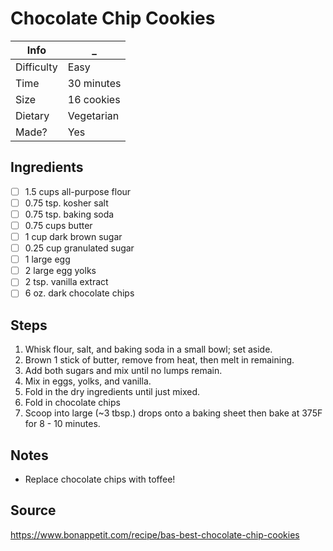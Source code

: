 # Chocolate Chip Cookies

Info       | _
-----------|-
Difficulty | Easy
Time       | 30 minutes
Size       | 16 cookies
Dietary    | Vegetarian
Made?      | Yes

## Ingredients
- [ ] 1.5 cups all-purpose flour
- [ ] 0.75 tsp. kosher salt
- [ ] 0.75 tsp. baking soda
- [ ] 0.75 cups butter
- [ ] 1 cup dark brown sugar
- [ ] 0.25 cup granulated sugar
- [ ] 1 large egg
- [ ] 2 large egg yolks
- [ ] 2 tsp. vanilla extract
- [ ] 6 oz. dark chocolate chips

## Steps
1. Whisk flour, salt, and baking soda in a small bowl; set aside.
2. Brown 1 stick of butter, remove from heat, then melt in remaining.
3. Add both sugars and mix until no lumps remain.
4. Mix in eggs, yolks, and vanilla.
5. Fold in the dry ingredients until just mixed.
6. Fold in chocolate chips
7. Scoop into large (~3 tbsp.) drops onto a baking sheet then bake at 375F for 8 - 10 minutes.

## Notes
- Replace chocolate chips with toffee!

## Source
https://www.bonappetit.com/recipe/bas-best-chocolate-chip-cookies
